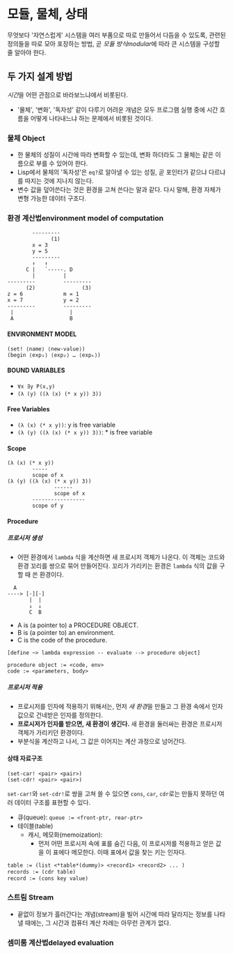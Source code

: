 # 모듈, 물체, 상태

무엇보다 '자연스럽게' 시스템을 여러 부품으로 따로 만들어서 다듬을 수 있도록, 관련된 정의들을 따로 모아 포장하는 방법, 곧 *모듈 방식modular*에 따라 큰 시스템을 구성할 줄 알아야 한다.

## 두 가지 설계 방법

*시간*을 어떤 관점으로 바라보느냐에서 비롯된다.

- '물체', '변화', '독자성' 같이 다루기 어려운 개념은 모두 프로그램 실행 중에 시간 흐름을 어떻게 나타내느냐 하는 문제에서 비롯된 것이다.

### 물체 Object

- 한 물체의 성질이 시간에 따라 변화할 수 있는데, 변화 하더라도 그 물체는 같은 이름으로 부를 수 있어야 한다.
- Lisp에서 물체의 '독자성'은 `eq?`로 알아낼 수 있는 성질, 곧 포인터가 같으냐 다르냐를 따지는 것에 지나지 않는다.
- 변수 값을 덮어쓴다는 것은 환경을 고쳐 쓴다는 말과 같다. 다시 말해, 환경 자체가 변형 가능한 데이터 구조다.

### **환경 계산법environment model of computation**

```
        ---------
              (1)
        x = 3
        y = 5
        ---------
        ↑   ↑
      C |   `-----. D
        |         |
---------         ---------
      (2)               (3)
z = 6             m = 1
x = 7             y = 2
---------         ---------
 |                  |
 A                  B
```

#### ENVIRONMENT MODEL

```
(set! ⟨name⟩ ⟨new-value⟩)
(begin ⟨exp₁⟩ ⟨exp₂⟩ … ⟨expₖ⟩)
```

#### BOUND VARIABLES

- `∀x ∃y P(x,y)`
- `(λ (y) ((λ (x) (* x y)) 3))`

#### Free Variables

- `(λ (x) (* x y))`: y is free variable
- `(λ (y) ((λ (x) (* x y)) 3))`: \* is free variable

#### Scope

```
(λ (x) (* x y))
        -----
        scope of x
(λ (y) ((λ (x) (* x y)) 3))
               ------
               scope of x
        -----------------
        scope of y
```

#### Procedure

##### 프로시저 생성

- 어떤 환경에서 `lambda` 식을 계산하면 새 프로시저 객체가 나온다. 이 객체는 코드와 환경 꼬리를 쌍으로 묶어 만들어진다. 꼬리가 가리키는 환경은 `lambda` 식의 값을 구할 때 쓴 환경이다.

```
  A
----> [·][·]
       |  |
       ↓  ↓
       C  B
```

- A is (a pointer to) a PROCEDURE OBJECT.
- B is (a pointer to) an environment.
- C is the code of the procedure.

```
[define ~> lambda expression -- evaluate --> procedure object]

procedure object := <code, env>
code := <parameters, body>
```

##### 프로시저 적용

- 프로시저를 인자에 적용하기 위해서는, 먼저 *새 환경*을 만들고 그 환경 속에서 인자 값으로 건네받은 인자를 정의한다.
- **프로시저가 인자를 받으면, 새 환경이 생긴다.** 새 환경을 둘러싸는 환경은 프로시저 객체가 가리키던 환경이다.
- 부분식을 계산하고 나서, 그 값은 이어지는 계산 과정으로 넘어간다.

#### 상태 자료구조

```
(set-car! <pair> <pair>)
(set-cdr! <pair> <pair>)
```

`set-car!`와 `set-cdr!`로 쌍을 고쳐 쓸 수 있으면 `cons`, `car`, `cdr`로는 만들지 못하던 여러 데이터 구조를 표현할 수 있다.

- 큐(queue): `queue := <front-ptr, rear-ptr>`
- 테이블(table)
  - 캐시, 메모화(memoization):
    - 먼저 어떤 프로시저 속에 표를 숨긴 다음, 이 프로시저를 적용하고 얻은 값을 이 표에다 메모한다. 이때 표에서 값을 찾는 키는 인자다.

```txt
table := (list <*table*(dummy)> <record1> <record2> ... )
records := (cdr table)
record := (cons key value)
```

### 스트림 Stream

- 끝없이 정보가 흘러간다는 개념(stream)을 빌어 시간에 따라 달라지는 정보를 나타낼 때에는, 그 시간과 컴퓨터 계산 차례는 아무런 관계가 없다.

### **셈미룸 계산법delayed evaluation**
